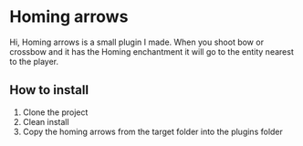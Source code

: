 # Homing arrows

Hi, Homing arrows is a small plugin I made.
When you shoot bow or crossbow and it has the Homing enchantment it will go to the entity nearest to the player.


## How to install
 1. Clone the project
 2. Clean install
 3. Copy the homing arrows from the target folder into the plugins folder